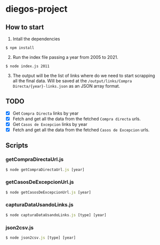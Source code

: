 # diegos-project

## How to start

1. Intall the dependencies

```sh
$ npm install
```

2. Run the index file passing a year from 2005 to 2021.

```sh
$ node index.js 2011
```

3. The output will be the list of links where do we need to start scrapping all the final data. Will be saved at the `/output/links/Compra Directa/{year}-links.json` as an JSON array format.

## TODO

- [x] Get `Compra Directa` links by year
- [x] Fetch and get all the data from the fetched `Compra directa` urls.
- [x] Get `Casos de Excepcion` links by year
- [x] Fetch and get all the data from the fetched `Casos de Excepcion` urls.

## Scripts

### getCompraDirectaUrl.js

```js
$ node getCompraDirectaUrl.js [year]
```

### getCasosDeExcepcionUrl.js

```js
$ node getCasosDeExcepcionUrl.js [year]
```

### capturaDataUsandoLinks.js

```js
$ node capturaDataUsandoLinks.js [type] [year]
```

### json2csv.js

```js
$ node json2csv.js [type] [year]
```
